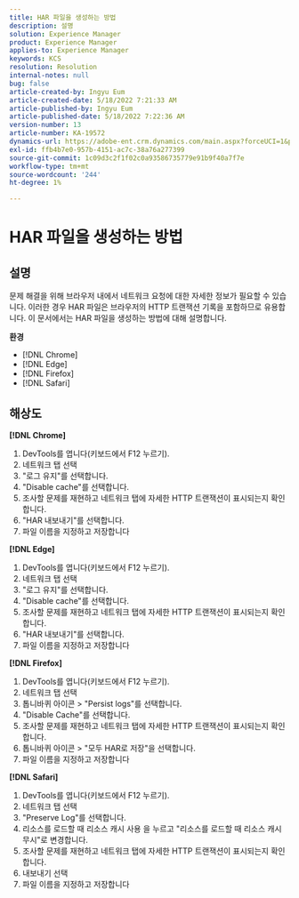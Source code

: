 ```yaml
---
title: HAR 파일을 생성하는 방법
description: 설명
solution: Experience Manager
product: Experience Manager
applies-to: Experience Manager
keywords: KCS
resolution: Resolution
internal-notes: null
bug: false
article-created-by: Ingyu Eum
article-created-date: 5/18/2022 7:21:33 AM
article-published-by: Ingyu Eum
article-published-date: 5/18/2022 7:22:36 AM
version-number: 13
article-number: KA-19572
dynamics-url: https://adobe-ent.crm.dynamics.com/main.aspx?forceUCI=1&pagetype=entityrecord&etn=knowledgearticle&id=58c9ff20-7bd6-ec11-a7b5-000d3a3ade0f
exl-id: ffb4b7e0-957b-4151-ac7c-38a76a277399
source-git-commit: 1c09d3c2f1f02c0a93586735779e91b9f40a7f7e
workflow-type: tm+mt
source-wordcount: '244'
ht-degree: 1%

---
```


# HAR 파일을 생성하는 방법

## 설명


문제 해결을 위해 브라우저 내에서 네트워크 요청에 대한 자세한 정보가 필요할 수 있습니다. 이러한 경우 HAR 파일은 브라우저의 HTTP 트랜잭션 기록을 포함하므로 유용합니다. 이 문서에서는 HAR 파일을 생성하는 방법에 대해 설명합니다.

<b>환경</b>

- [!DNL Chrome]
- [!DNL Edge]
- [!DNL Firefox]
- [!DNL Safari]


## 해상도


<b>[!DNL Chrome]</b>

1. DevTools를 엽니다(키보드에서 F12 누르기).
1. 네트워크 탭 선택
1. &quot;로그 유지&quot;를 선택합니다.
1. &quot;Disable cache&quot;를 선택합니다.
1. 조사할 문제를 재현하고 네트워크 탭에 자세한 HTTP 트랜잭션이 표시되는지 확인합니다.
1. &quot;HAR 내보내기&quot;를 선택합니다.
1. 파일 이름을 지정하고 저장합니다

<b>[!DNL Edge]</b>

1. DevTools를 엽니다(키보드에서 F12 누르기).
1. 네트워크 탭 선택
1. &quot;로그 유지&quot;를 선택합니다.
1. &quot;Disable cache&quot;를 선택합니다.
1. 조사할 문제를 재현하고 네트워크 탭에 자세한 HTTP 트랜잭션이 표시되는지 확인합니다.
1. &quot;HAR 내보내기&quot;를 선택합니다.
1. 파일 이름을 지정하고 저장합니다

<b>[!DNL Firefox]</b>

1. DevTools를 엽니다(키보드에서 F12 누르기).
1. 네트워크 탭 선택
1. 톱니바퀴 아이콘 > &quot;Persist logs&quot;를 선택합니다.
1. &quot;Disable Cache&quot;를 선택합니다.
1. 조사할 문제를 재현하고 네트워크 탭에 자세한 HTTP 트랜잭션이 표시되는지 확인합니다.
1. 톱니바퀴 아이콘 > &quot;모두 HAR로 저장&quot;을 선택합니다.
1. 파일 이름을 지정하고 저장합니다

<b>[!DNL Safari]</b>

1. DevTools를 엽니다(키보드에서 F12 누르기).
1. 네트워크 탭 선택 
1. &quot;Preserve Log&quot;를 선택합니다.
1. 리소스를 로드할 때 리소스 캐시 사용 을 누르고 &quot;리소스를 로드할 때 리소스 캐시 무시&quot;로 변경합니다.
1. 조사할 문제를 재현하고 네트워크 탭에 자세한 HTTP 트랜잭션이 표시되는지 확인합니다.
1. 내보내기 선택
1. 파일 이름을 지정하고 저장합니다
